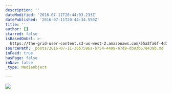 ```yaml
---
description: ''
dateModified: '2016-07-11T20:44:03.233Z'
datePublished: '2016-07-11T20:44:34.550Z'
title: ''
author: []
starred: false
isBasedOnUrl: >-
  https://the-grid-user-content.s3-us-west-2.amazonaws.com/55a2fa6f-4d74-498b-aa51-5886105bc8b7.jpg
sourcePath: _posts/2016-07-11-36b7596a-b754-4499-a7d9-db93b67e439b.md
inFeed: true
hasPage: false
inNav: false
_type: MediaObject

---
```

![](https://the-grid-user-content.s3-us-west-2.amazonaws.com/55a2fa6f-4d74-498b-aa51-5886105bc8b7.jpg)
